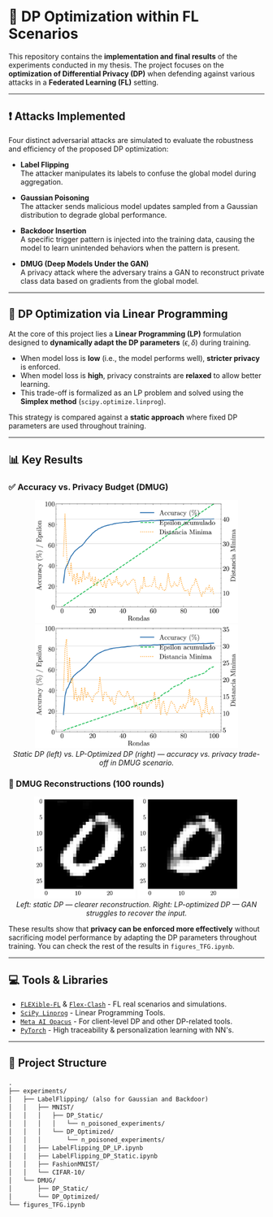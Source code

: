 # 🔐 DP Optimization within FL Scenarios

This repository contains the **implementation and final results** of the experiments conducted in my thesis. The project focuses on the **optimization of Differential Privacy (DP)** when defending against various attacks in a **Federated Learning (FL)** setting.

---

## ❗ Attacks Implemented

Four distinct adversarial attacks are simulated to evaluate the robustness and efficiency of the proposed DP optimization:

- **Label Flipping**  
  The attacker manipulates its labels to confuse the global model during aggregation.

- **Gaussian Poisoning**  
  The attacker sends malicious model updates sampled from a Gaussian distribution to degrade global performance.

- **Backdoor Insertion**  
  A specific trigger pattern is injected into the training data, causing the model to learn unintended behaviors when the pattern is present.

- **DMUG (Deep Models Under the GAN)**  
  A privacy attack where the adversary trains a GAN to reconstruct private class data based on gradients from the global model.

---

## 🧠 DP Optimization via Linear Programming

At the core of this project lies a **Linear Programming (LP)** formulation designed to **dynamically adapt the DP parameters** $( \epsilon, \delta )$ during training.

- When model loss is **low** (i.e., the model performs well), **stricter privacy** is enforced.  
- When model loss is **high**, privacy constraints are **relaxed** to allow better learning.  
- This trade-off is formalized as an LP problem and solved using the **Simplex method** (`scipy.optimize.linprog`).

This strategy is compared against a **static approach** where fixed DP parameters are used throughout training.

---

## 📊 Key Results

### ✅ Accuracy vs. Privacy Budget (DMUG)

<p align="center">
  <img src="experiments/DMUG/DMUG_Static_DP.png" alt="Static DP" width="400"/>
  <img src="experiments/DMUG/DMUG_LP_DP.png" alt="LP Optimized DP" width="400"/><br>
  <em>Static DP (left) vs. LP-Optimized DP (right) — accuracy vs. privacy trade-off in DMUG scenario.</em>
</p>

### 🧩 DMUG Reconstructions (100 rounds)

<p align="center">
  <img src="experiments/DMUG/DP_static/recovered_static.png" alt="Static DP Recovered" width="200"/>
  <img src="experiments/DMUG/DP_optimized/recovered_optimized.png" alt="Optimized DP Recovered" width="200"/><br>
  <em>Left: static DP — clearer reconstruction. Right: LP-optimized DP — GAN struggles to recover the input.</em>
</p>

These results show that **privacy can be enforced more effectively** without sacrificing model performance by adapting the DP parameters throughout training. You can check the rest of the results in `figures_TFG.ipynb`.

---

## 💻 Tools & Libraries

- [`FLEXible-FL`](https://github.com/FLEXible-FL) & [`Flex-Clash`](https://github.com/FLEXible-FL/flex-clash) - FL real scenarios and simulations.
- [`SciPy Linprog`](https://docs.scipy.org/doc/scipy/reference/generated/scipy.optimize.linprog.html) - Linear Programming Tools.
- [`Meta AI Opacus`](https://opacus.ai/) - For client-level DP and other DP-related tools.
- [`PyTorch`](https://pytorch.org/) - High traceability & personalization learning with NN's.

---

## 📁 Project Structure

```plaintext
.
├── experiments/
│   ├── LabelFlipping/ (also for Gaussian and Backdoor)
│   │   ├── MNIST/
│   │   │   ├── DP_Static/
│   │   │   │   └── n_poisoned_experiments/
│   │   │   └── DP_Optimized/
│   │   │       └── n_poisoned_experiments/
│   │   ├── LabelFlipping_DP_LP.ipynb
│   │   ├── LabelFlipping_DP_Static.ipynb
│   │   ├── FashionMNIST/
│   │   └── CIFAR-10/
│   └── DMUG/
│       ├── DP_Static/
│       └── DP_Optimized/
└── figures_TFG.ipynb
